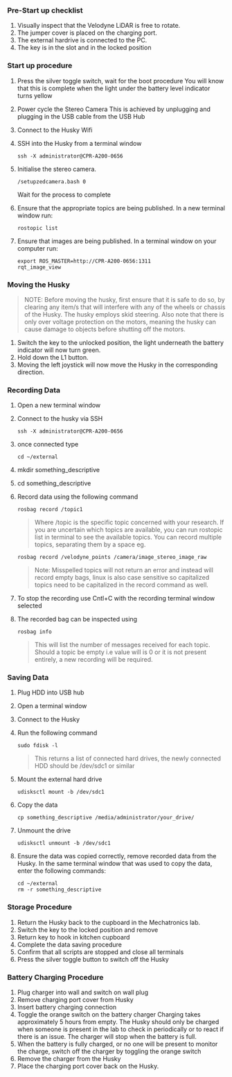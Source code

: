 ### Pre-Start up checklist

1.	Visually inspect that the Velodyne LiDAR is free to rotate.
2.	The jumper cover is placed on the charging port.
3.	The external hardrive is connected to the PC. 
4.	The key is in the slot and in the locked position 

### Start up procedure

1.	Press the silver toggle switch, wait for the boot procedure
You will know that this is complete when the light under the battery level indicator turns yellow
2.	Power cycle the Stereo Camera
This is achieved by unplugging and plugging in the USB cable from the USB Hub 
3.	Connect to the Husky Wifi 
4.	SSH into the Husky from a terminal window

		ssh -X administrator@CPR-A200-0656

5.	Initialise the stereo camera. 
		
		/setupzedcamera.bash 0 

	Wait for the process to complete

6.	Ensure that the appropriate topics are being published. In a new terminal window run: 
		
		rostopic list

7.	Ensure that images are being published. In a terminal window on your computer run: 

    	export ROS_MASTER=http://CPR-A200-0656:1311
    	rqt_image_view

### Moving the Husky

>NOTE: Before moving the husky, first ensure that it is safe to do so, by clearing any item/s that will interfere with any of the wheels or chassis of the Husky. The husky employs skid steering. Also note that there is only over voltage protection on the motors, meaning the husky can cause damage to objects before shutting off the motors. 

1.	Switch the key to the unlocked position, the light underneath the battery indicator will now turn green. 
2.	Hold down the L1 button. 
3.	Moving the left joystick will now move the Husky in the corresponding direction. 

### Recording Data

1.	Open a new terminal window
2.	Connect to the husky via SSH 

		ssh -X administrator@CPR-A200-0656

3.	once connected type
		
		cd ~/external 

4.	mkdir something_descriptive
5.	cd something_descriptive
6.	Record data using the following command

		rosbag record /topic1 

	>Where /topic is the specific topic concerned with your research. If you are uncertain which topics are available, you can run rostopic list in terminal to see the available topics. You can record multiple topics, separating them by a space eg.

		rosbag record /velodyne_points /camera/image_stereo_image_raw 

	>Note: Misspelled topics will not return an error and instead will record empty bags, linux is also case sensitive so capitalized topics need to be capitalized in the record command as well. 

7.	To stop the recording use Cntl+C with the recording terminal window selected
8.	The recorded bag can be inspected using 
	
		rosbag info

	>This will list the number of messages received for each topic. Should a topic be empty i.e value will is 0 or it is not present entirely, a new recording will be required. 

### Saving Data

1.	Plug HDD into USB hub
2.	Open a terminal window
3.	Connect to the Husky
4.	Run the following command 

		sudo fdisk -l 

	>This returns a list of connected hard drives, the newly connected HDD should be /dev/sdc1 or similar 

5.	Mount the external hard drive

		udisksctl mount -b /dev/sdc1 

6.	Copy the data 

		cp something_descriptive /media/administrator/your_drive/

7.	Unmount the drive

		udisksctl unmount -b /dev/sdc1 

8.	Ensure the data was copied correctly, remove recorded data from the Husky. 
In the same terminal window that was used to copy the data, enter the following commands: 
	
		cd ~/external 
		rm -r something_descriptive

### Storage Procedure

1.	Return the Husky back to the cupboard in the Mechatronics lab. 
2.	Switch the key to the locked position and remove
3.	Return key to hook in kitchen cupboard
4.	Complete the data saving procedure  
5.	Confirm that all scripts are stopped and close all terminals
6.	Press the silver toggle button to switch off the Husky 

### Battery Charging Procedure

1.	Plug charger into wall and switch on wall plug 
2.	Remove charging port cover from Husky 
3.	Insert battery charging connection
4.	Toggle the orange switch on the battery charger
Charging takes approximately 5 hours from empty. The Husky should only be charged when someone is present in the lab to check in periodically or to react if there is an issue. The charger will stop when the battery is full.
5.	When the battery is fully charged, or no one will be present to monitor the charge, switch off the charger by toggling the orange switch 
6.	Remove the charger from the Husky
7.	Place the charging port cover back on the Husky.  
